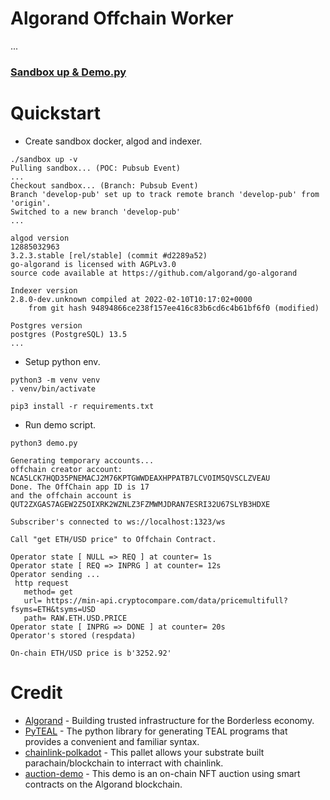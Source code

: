 # Algorand Offchain Worker

...

### [Sandbox up & Demo.py](https://www.youtube.com/watch?v=LEt7SXV76z0)

# Quickstart

* Create sandbox docker, algod and indexer.

```
./sandbox up -v
Pulling sandbox... (POC: Pubsub Event)
...
Checkout sandbox... (Branch: Pubsub Event)
Branch 'develop-pub' set up to track remote branch 'develop-pub' from 'origin'.
Switched to a new branch 'develop-pub'
...

algod version
12885032963
3.2.3.stable [rel/stable] (commit #d2289a52)
go-algorand is licensed with AGPLv3.0
source code available at https://github.com/algorand/go-algorand

Indexer version
2.8.0-dev.unknown compiled at 2022-02-10T10:17:02+0000 
    from git hash 94894866ce238f157ee416c83b6cd6c4b61bf6f0 (modified)

Postgres version
postgres (PostgreSQL) 13.5
...

```

* Setup python env.

```
python3 -m venv venv
. venv/bin/activate

pip3 install -r requirements.txt
```

* Run demo script.

```
python3 demo.py 

Generating temporary accounts...
offchain creator account:  NCA5LCK7HQD35PNEMACJ2M76KPTGWWDEAXHPPATB7LCVOIM5QVSCLZVEAU
Done. The OffChain app ID is 17 
and the offchain account is QUT2ZXGAS7AGEW2Z5OIXRK2WZNLZ3FZMWMJDRAN7ESRI32U67SLYB3HDXE 

Subscriber's connected to ws://localhost:1323/ws 

Call "get ETH/USD price" to Offchain Contract.

Operator state [ NULL => REQ ] at counter= 1s
Operator state [ REQ => INPRG ] at counter= 12s
Operator sending ... 
 http request 
   method= get 
   url= https://min-api.cryptocompare.com/data/pricemultifull?fsyms=ETH&tsyms=USD 
   path= RAW.ETH.USD.PRICE
Operator state [ INPRG => DONE ] at counter= 20s
Operator's stored (respdata)

On-chain ETH/USD price is b'3252.92'

```


# Credit

* [Algorand](https://developer.algorand.org/) - Building trusted infrastructure for the Borderless economy. 
* [PyTEAL](https://developer.algorand.org/docs/get-details/dapps/pyteal/) - The python library for generating TEAL programs that provides a convenient and familiar syntax.
* [chainlink-polkadot](https://github.com/smartcontractkit/chainlink-polkadot/tree/master/pallet-chainlink) - This pallet allows your substrate built parachain/blockchain to interract with chainlink. 
* [auction-demo](https://github.com/algorand/auction-demo/) - This demo is an on-chain NFT auction using smart contracts on the Algorand blockchain.
